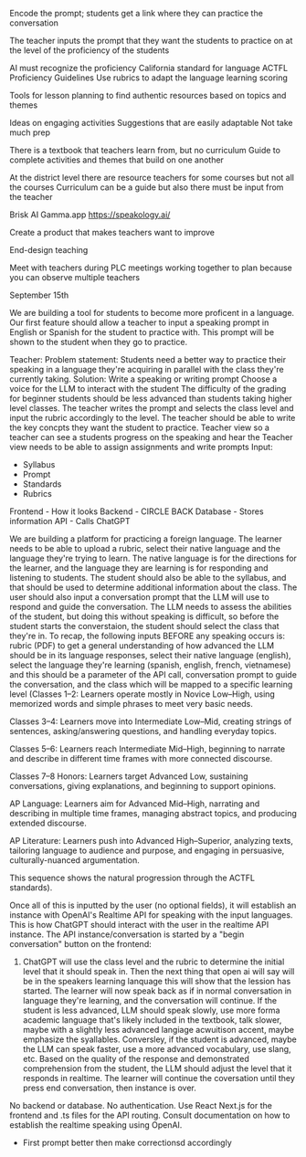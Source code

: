 
Encode the prompt; students get a link where they can practice the conversation

The teacher inputs the prompt that they want the students to practice on at the level of the proficiency of the students

AI must recognize the proficiency
California standard for language
ACTFL Proficiency Guidelines
Use rubrics to adapt the language learning scoring

Tools for lesson planning to find authentic resources based on topics and themes

Ideas on engaging activities
Suggestions that are easily adaptable
Not take much prep

There is a textbook that teachers learn from, but no curriculum
Guide to complete activities and themes that build on one another

At the district level there are resource teachers for some courses but not all the courses
Curriculum can be a guide but also there must be input from the teacher

Brisk AI
Gamma.app
https://speakology.ai/

Create a product that makes teachers want to improve

End-design teaching

Meet with teachers during PLC meetings working together to plan because you can observe multiple teachers

September 15th

We are building a tool for students to become more proficent in a language. Our first feature should allow a teacher to input a speaking prompt in English or Spanish for the student to practice with. This prompt will be shown to the student when they go to practice. 

Teacher:
Problem statement: Students need a better way to practice their speaking in a language they're acquiring in parallel with the class they're currently taking.
Solution: 
Write a speaking or writing prompt
Choose a voice for the LLM to interact with the student
The difficulty of the grading for beginner students should be less advanced than students taking higher level classes.
The teacher writes the prompt and selects the class level and input the rubric accordingly to the level.
The teacher should be able to write the key concpts they want the student to practice.
Teacher view so a teacher can see a students progress on the speaking and hear the
Teacher view needs to be able to assign assignments and write prompts
Input:
- Syllabus
- Prompt
- Standards
- Rubrics

Frontend - How it looks
Backend - CIRCLE BACK
Database - Stores information
API - Calls ChatGPT



We are building a platform for practicing a foreign language. The learner needs to be able to upload a rubric, select their native language and the language they're trying to learn. The native language is for the directions for the learner, and the language they are learning is for responding and listening to students. The student should also be able to the syllabus, and that should be used to determine additional information about the class. The user should also input a conversation prompt that the LLM will use to respond and guide the conversation. The LLM needs to assess the abilities of the student, but doing this without speaking is difficult, so before the student starts the converstaion, the student should select the class that they're in. To recap, the following inputs BEFORE any speaking occurs is: rubric (PDF) to get a general understanding of how advanced the LLM should be in its language responses, select their native language (english), select the language they're learning (spanish, english, french, vietnamese) and this should be a parameter of the API call, conversation prompt to guide the conversation, and the class which will be mapped to a specific learning level (Classes 1–2: Learners operate mostly in Novice Low–High, using memorized words and simple phrases to meet very basic needs.

Classes 3–4: Learners move into Intermediate Low–Mid, creating strings of sentences, asking/answering questions, and handling everyday topics.

Classes 5–6: Learners reach Intermediate Mid–High, beginning to narrate and describe in different time frames with more connected discourse.

Classes 7–8 Honors: Learners target Advanced Low, sustaining conversations, giving explanations, and beginning to support opinions.

AP Language: Learners aim for Advanced Mid–High, narrating and describing in multiple time frames, managing abstract topics, and producing extended discourse.

AP Literature: Learners push into Advanced High–Superior, analyzing texts, tailoring language to audience and purpose, and engaging in persuasive, culturally-nuanced argumentation.

This sequence shows the natural progression through the ACTFL standards).

Once all of this is inputted by the user (no optional fields), it will establish an instance with OpenAI's Realtime API for speaking with the input languages. This is how ChatGPT should interact with the user in the realtime API instance. The API instance/conversation is started by a "begin conversation" button on the frontend:
1. ChatGPT will use the class level and the rubric to determine the initial level that it should speak in. Then the next thing that open ai will say will be in the speakers learning lanquage this will show that the lession has started. The learner will now speak back as if in normal conversation in language they're learning, and the conversation will continue. If the student is less advanced, LLM should speak slowly, use more forma academic language that's likely included in the textbook, talk slower, maybe with a slightly less advanced langiage acwuitison accent, maybe emphasize the syallables. Conversley, if the student is advanced, maybe the LLM can speak faster, use a more advanced vocabulary, use slang, etc. Based on the quality of the response and demonstrated comprehension from the student, the LLM should adjust the level that it responds in realtime. The learner will continue the coversation until they press end conversation, then instance is over.

No backend or database. No authentication. Use React Next.js for the frontend and .ts files for the API routing. Consult documentation on how to establish the realtime speaking using OpenAI.

- First prompt better then make correctionsd accordingly

